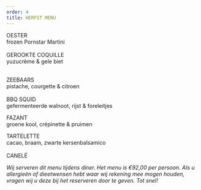 ```yaml
---
order: 4
title: HERFST MENU
---
```

OESTER\
frozen Pornstar Martini\
\
GEROOKTE COQUILLE\
yuzucrème & gele biet

\
ZEEBAARS\
pistache, courgette & citroen\
\
BBQ SQUID\
gefermenteerde walnoot, rijst & foreleitjes

FAZANT\
groene kool, crépinette & pruimen

TARTELETTE\
cacao, braam, zwarte kersenbalsamico\
\
CANELÉ

*Wij serveren dit menu tijdens diner. Het menu is €92,00 per persoon. Als u allergieën of dieetwensen hebt waar wij rekening mee mogen houden, vragen wij u deze bij het reserveren door te geven. Tot snel!*